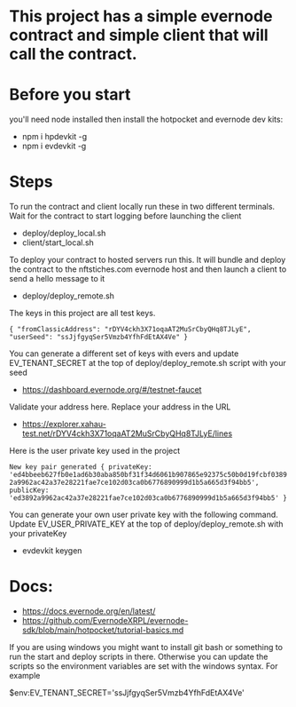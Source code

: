 # This project has a simple evernode contract and simple client that will call the contract.

# Before you start
 you'll need node installed then install the hotpocket and evernode dev kits:
- npm i hpdevkit -g
- npm i evdevkit -g


# Steps

To run the contract and client locally run these in two different terminals.  Wait for the contract to start logging before launching the client 

- deploy/deploy_local.sh 
- client/start_local.sh 


To deploy your contract to hosted servers run this.  It will bundle and deploy the contract to the nftstiches.com evernode host and then launch a client to send a hello message to it

- deploy/deploy_remote.sh



The keys in this project are all test keys.

``{
  "fromClassicAddress": "rDYV4ckh3X71oqaAT2MuSrCbyQHq8TJLyE",
  "userSeed": "ssJjfgyqSer5Vmzb4YfhFdEtAX4Ve"
}``

You can generate a different set of keys with evers and update EV_TENANT_SECRET at the top of deploy/deploy_remote.sh script with your seed

- https://dashboard.evernode.org/#/testnet-faucet

Validate your address here.  Replace your address in the URL

- https://explorer.xahau-test.net/rDYV4ckh3X71oqaAT2MuSrCbyQHq8TJLyE/lines



Here is the user private key used in the project

``New key pair generated {
  privateKey: 'ed4bbeeb627fb0e1ad6b30aba850bf31f34d6061b907865e92375c50b0d19fcbf03892a9962ac42a37e28221fae7ce102d03ca0b6776890999d1b5a665d3f94bb5',
  publicKey: 'ed3892a9962ac42a37e28221fae7ce102d03ca0b6776890999d1b5a665d3f94bb5'
}``

You can generate your own user private key with the following command.  Update EV_USER_PRIVATE_KEY at the top of deploy/deploy_remote.sh with your privateKey 

- evdevkit keygen









# Docs:

- https://docs.evernode.org/en/latest/
- https://github.com/EvernodeXRPL/evernode-sdk/blob/main/hotpocket/tutorial-basics.md





If you are using windows you might want to install git bash or something to run the start and deploy scripts in there.   Otherwise you can update the scripts 
so the environment variables are set with the windows syntax.  For example

$env:EV_TENANT_SECRET='ssJjfgyqSer5Vmzb4YfhFdEtAX4Ve'


